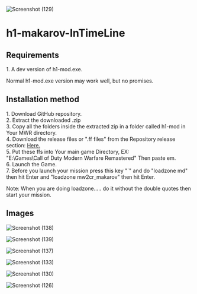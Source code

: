 ![Screenshot (129)](https://github.com/3bdulra7manAmir/h1-makarov-InTimeLine/assets/64253660/2b81b5e2-1c99-441a-9a4c-d6886e191f73)
# h1-makarov-InTimeLine

<h2>Requirements</h2>
1. A dev version of h1-mod.exe.
<p>Normal h1-mod.exe version may work well, but no promises.</p>

<h2>Installation method</h2>
1. Download GitHub repository.<br>
2. Extract the downloaded .zip<br>
3. Copy all the folders inside the extracted zip in a folder called h1-mod in Your MWR directory.<br>
4. Download the release files or ".ff files" from the Repository release section: <a href="https://github.com/3bdulra7manAmir/h1-makarov-InTimeLine/releases">Here.</a><br>
5. Put these ffs into Your main game Directory, EX:<br>"E:\Games\Call of Duty Modern Warfare Remastered" Then paste em.<br>
6. Launch the Game.<br>
7. Before you launch your mission press this key "`" and do "loadzone md" then hit Enter and "loadzone mw2cr_makarov" then hit Enter.<br>
<p>Note: When you are doing loadzone..... do it without the double quotes then start your mission.</p>

<h2>Images</h2>

![Screenshot (138)](https://github.com/3bdulra7manAmir/h1-makarov-InTimeLine/assets/64253660/8e226398-83d5-41a5-82d2-63b95b3d777b)

![Screenshot (139)](https://github.com/3bdulra7manAmir/h1-makarov-InTimeLine/assets/64253660/1a556320-6cd3-4025-96b9-8f572ab222df)

![Screenshot (137)](https://github.com/3bdulra7manAmir/h1-makarov-InTimeLine/assets/64253660/c7516093-f884-47f1-80b1-8f5fc01d0449)

![Screenshot (133)](https://github.com/3bdulra7manAmir/h1-makarov-InTimeLine/assets/64253660/7435eef8-fc0e-4f83-a967-ac4fc0500939)

![Screenshot (130)](https://github.com/3bdulra7manAmir/h1-makarov-InTimeLine/assets/64253660/35a616a9-d242-48dd-89ae-933db3d0f56c)

![Screenshot (126)](https://github.com/3bdulra7manAmir/h1-makarov-InTimeLine/assets/64253660/274b97c0-057e-47d4-b00f-a167497321bb)
